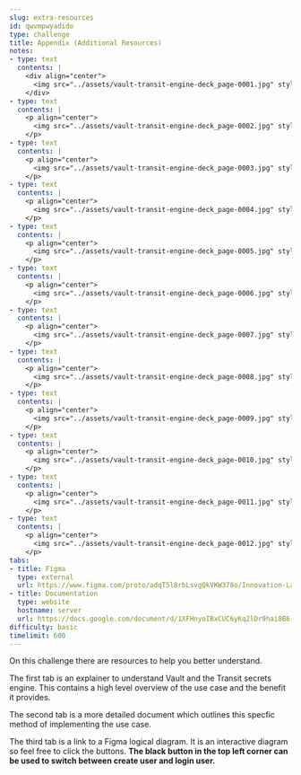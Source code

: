 ```yaml
---
slug: extra-resources
id: qwvmpwyadido
type: challenge
title: Appendix (Additional Resources)
notes:
- type: text
  contents: |
    <div align="center">
      <img src="../assets/vault-transit-engine-deck_page-0001.jpg" style="height:500px;">
    </div>
- type: text
  contents: |
    <p align="center">
      <img src="../assets/vault-transit-engine-deck_page-0002.jpg" style="height:500px;">
    </p>
- type: text
  contents: |
    <p align="center">
      <img src="../assets/vault-transit-engine-deck_page-0003.jpg" style="height:500px;">
    </p>
- type: text
  contents: |
    <p align="center">
      <img src="../assets/vault-transit-engine-deck_page-0004.jpg" style="height:500px;">
    </p>
- type: text
  contents: |
    <p align="center">
      <img src="../assets/vault-transit-engine-deck_page-0005.jpg" style="height:500px;">
    </p>
- type: text
  contents: |
    <p align="center">
      <img src="../assets/vault-transit-engine-deck_page-0006.jpg" style="height:500px;">
    </p>
- type: text
  contents: |
    <p align="center">
      <img src="../assets/vault-transit-engine-deck_page-0007.jpg" style="height:500px;">
    </p>
- type: text
  contents: |
    <p align="center">
      <img src="../assets/vault-transit-engine-deck_page-0008.jpg" style="height:500px;">
    </p>
- type: text
  contents: |
    <p align="center">
      <img src="../assets/vault-transit-engine-deck_page-0009.jpg" style="height:500px;">
    </p>
- type: text
  contents: |
    <p align="center">
      <img src="../assets/vault-transit-engine-deck_page-0010.jpg" style="height:500px;">
    </p>
- type: text
  contents: |
    <p align="center">
      <img src="../assets/vault-transit-engine-deck_page-0011.jpg" style="height:500px;">
    </p>
- type: text
  contents: |
    <p align="center">
      <img src="../assets/vault-transit-engine-deck_page-0012.jpg" style="height:500px;">
    </p>
tabs:
- title: Figma
  type: external
  url: https://www.figma.com/proto/adqT5l8rbLsvgQkVKW378o/Innovation-Lab-Intern-Project?node-id=52%3A83&scaling=min-zoom&page-id=0%3A1&starting-point-node-id=52%3A83
- title: Documentation
  type: website
  hostname: server
  url: https://docs.google.com/document/d/1XFHnyoIBxCUC6yKq2lDr9hai8B6-dfNjGhQVweu9YmY/edit?usp=sharing
difficulty: basic
timelimit: 600
---
```

On this challenge there are resources to help you better understand.

The first tab is an explainer to understand Vault and the Transit secrets engine. This contains a high level overview of the use case and the benefit it provides.

The second tab is a more detailed document which outlines this specfic method of implementing the use case.

The third tab is a link to a Figma logical diagram. It is an interactive diagram so feel free to click the buttons. **The black button in the top left corner can be used to switch between create user and login user.**



